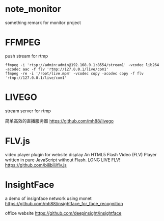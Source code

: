 # note_monitor
something remark for monitor project

# FFMPEG
push stream for rtmp

```
ffmpeg -i 'rtsp://admin:admin@192.168.0.1:8554/stream1' -vcodec lib264 -acodec aac -f flv 'rtmp://127.0.0.1/live/com1'
ffmpeg -re -i '/root/live.mp4' -vcodec copy -acodec copy -f flv 'rtmp://127.0.0.1/live/com1'
```

# LIVEGO
stream server for rtmp

简单高效的直播服务器 https://github.com/mh88/livego

# FLV.js
video player plugin for website display
An HTML5 Flash Video (FLV) Player written in pure JavaScript without Flash. LONG LIVE FLV!
https://github.com/bilibili/flv.js

# InsightFace
a demo of insignface network using mxnet
https://github.com/mh88/insightface_for_face_recognition

office website
https://github.com/deepinsight/insightface
